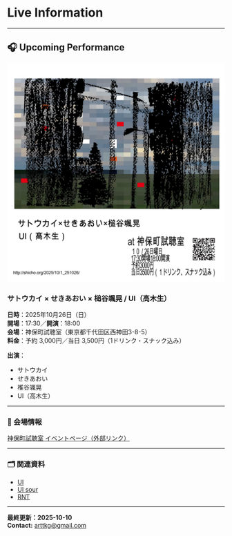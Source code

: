 # Live Information

---

## 🎧 Upcoming Performance

![UI SOUR flyer](1_251026.jpg)

### サトウカイ × せきあおい × 槌谷颯晃 / UI（高木生）

**日時**：2025年10月26日（日）  
**開場**：17:30／**開演**：18:00  
**会場**：神保町試聴室（東京都千代田区西神田3-8-5）  
**料金**：予約 3,000円／当日 3,500円（1ドリンク・スナック込み）  

**出演**：  
- サトウカイ  
- せきあおい  
- 椎谷颯晃  
- UI（高木生）

---

### 📍 会場情報  
[神保町試聴室 イベントページ（外部リンク）](http://shicho.org/2025/10/1_251026/)

---

### 🗂 関連資料  
- [UI](ui_overview.md)  
- [UI sour](ui_sour/index.md)
- [RNT](RNT/00-index.md)  


---

**最終更新：2025-10-10**  
**Contact:** arttkg@gmail.com
